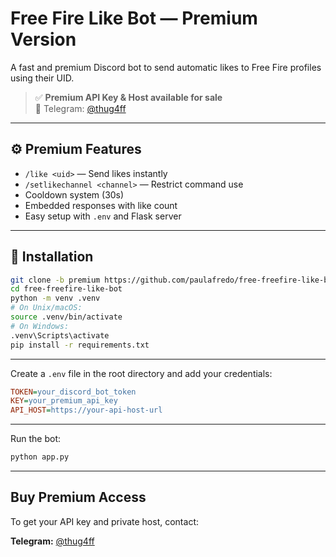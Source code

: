 
# Free Fire Like Bot — Premium Version

A fast and premium Discord bot to send automatic likes to Free Fire profiles using their UID.

> ✅ **Premium API Key & Host available for sale**  
> 💬 Telegram: [@thug4ff](https://t.me/thug4ff)

---

## ⚙️ Premium Features

- `/like <uid>` — Send likes instantly  
- `/setlikechannel <channel>` — Restrict command use  
- Cooldown system (30s)  
- Embedded responses with like count  
- Easy setup with `.env` and Flask server  

---

## 🚀 Installation

```bash
git clone -b premium https://github.com/paulafredo/free-freefire-like-bot.git
cd free-freefire-like-bot
python -m venv .venv
# On Unix/macOS:
source .venv/bin/activate
# On Windows:
.venv\Scripts\activate
pip install -r requirements.txt
```

---

Create a `.env` file in the root directory and add your credentials:

```ini
TOKEN=your_discord_bot_token
KEY=your_premium_api_key
API_HOST=https://your-api-host-url
```

---

Run the bot:

```bash
python app.py
```

---

## Buy Premium Access

To get your API key and private host, contact:

**Telegram:** [@thug4ff](https://t.me/thug4ff)
